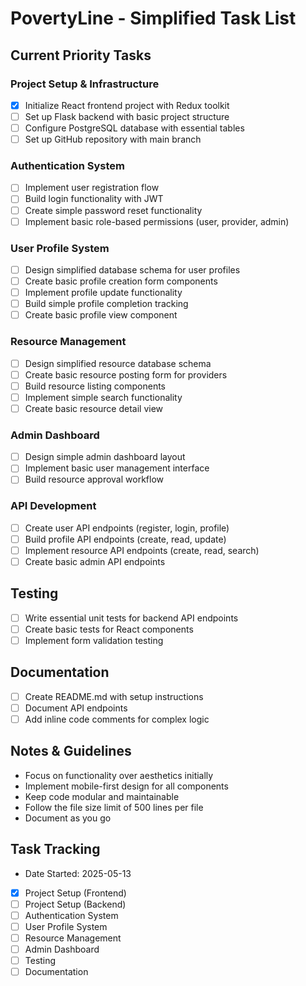 # PovertyLine - Simplified Task List

## Current Priority Tasks

### Project Setup & Infrastructure
- [x] Initialize React frontend project with Redux toolkit
- [ ] Set up Flask backend with basic project structure
- [ ] Configure PostgreSQL database with essential tables
- [ ] Set up GitHub repository with main branch

### Authentication System
- [ ] Implement user registration flow
- [ ] Build login functionality with JWT
- [ ] Create simple password reset functionality
- [ ] Implement basic role-based permissions (user, provider, admin)

### User Profile System
- [ ] Design simplified database schema for user profiles
- [ ] Create basic profile creation form components
- [ ] Implement profile update functionality
- [ ] Build simple profile completion tracking
- [ ] Create basic profile view component

### Resource Management
- [ ] Design simplified resource database schema
- [ ] Create basic resource posting form for providers
- [ ] Build resource listing components
- [ ] Implement simple search functionality
- [ ] Create basic resource detail view

### Admin Dashboard
- [ ] Design simple admin dashboard layout
- [ ] Implement basic user management interface
- [ ] Build resource approval workflow

### API Development
- [ ] Create user API endpoints (register, login, profile)
- [ ] Build profile API endpoints (create, read, update)
- [ ] Implement resource API endpoints (create, read, search)
- [ ] Create basic admin API endpoints

## Testing
- [ ] Write essential unit tests for backend API endpoints
- [ ] Create basic tests for React components
- [ ] Implement form validation testing

## Documentation
- [ ] Create README.md with setup instructions
- [ ] Document API endpoints
- [ ] Add inline code comments for complex logic

## Notes & Guidelines
- Focus on functionality over aesthetics initially
- Implement mobile-first design for all components
- Keep code modular and maintainable
- Follow the file size limit of 500 lines per file
- Document as you go

## Task Tracking
- Date Started: 2025-05-13
- [x] Project Setup (Frontend)
- [ ] Project Setup (Backend)
- [ ] Authentication System
- [ ] User Profile System
- [ ] Resource Management
- [ ] Admin Dashboard
- [ ] Testing
- [ ] Documentation